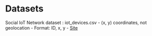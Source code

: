 # Datasets

Social IoT Network dataset : iot_devices.csv
	- (x, y) coordinates, not geolocation
	- Format: ID, x, y
	- [Site](http://www.social-iot.org/index.php?p=downloads)